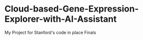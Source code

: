 # Cloud-based-Gene-Expression-Explorer-with-AI-Assistant
My Project for Stanford's code in place Finals
